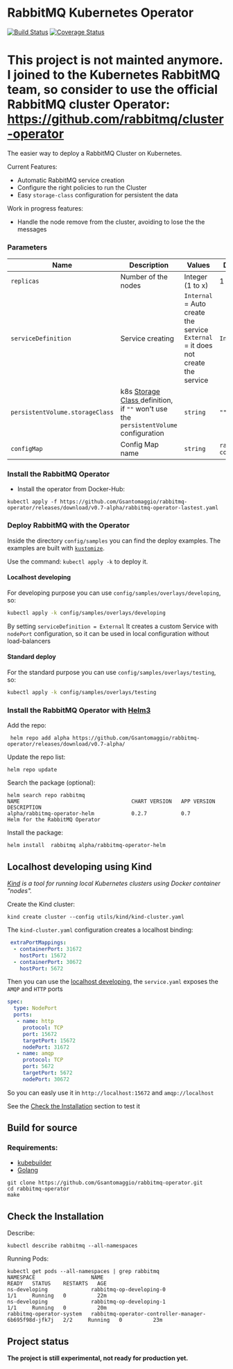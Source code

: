 # RabbitMQ Kubernetes Operator

[![Build Status](https://travis-ci.org/Gsantomaggio/rabbitmq-operator.svg?branch=master)](https://travis-ci.org/Gsantomaggio/rabbitmq-operator) [![Coverage Status](https://coveralls.io/repos/github/Gsantomaggio/rabbitmq-operator/badge.png?branch=master)](https://coveralls.io/github/Gsantomaggio/rabbitmq-operator?branch=master)

This project is not mainted anymore. I joined to the Kubernetes RabbitMQ team, so consider to use the official RabbitMQ cluster Operator:
https://github.com/rabbitmq/cluster-operator
=

The easier way to deploy a RabbitMQ Cluster on Kubernetes.

Current Features:
 * Automatic RabbitMQ service creation 
 * Configure the right policies to  run the Cluster
 * Easy `storage-class` configuration for persistent the data

Work in progress features:
* Handle the node remove from the cluster, avoiding to lose the the messages

### Parameters

|  Name | Description | Values | Default 
| ------------ | ------------ | ------------ | ------------ |
|   `replicas`| Number of the nodes  |  Integer (1 to x)  | 1
|  `serviceDefinition` | Service creating   | `Internal` = Auto create the service `External` = it  does not create the service | `Internal`
|`persistentVolume.storageClass` | k8s [Storage Class ](https://kubernetes.io/docs/concepts/storage/storage-classes/ "Storage Class ")definition,  if `""` won't use the `persistentVolume` configuration | `string` | `""` |
|`configMap`| Config Map name |`string` |`rabbitmq-config` 

### Install the RabbitMQ Operator 

* Install the operator from Docker-Hub:
```
kubectl apply -f https://github.com/Gsantomaggio/rabbitmq-operator/releases/download/v0.7-alpha/rabbitmq-operator-lastest.yaml
```


### Deploy RabbitMQ with the Operator

Inside the directory `config/samples` you can find the deploy examples.
The examples are built with [`kustomize`](https://github.com/kubernetes-sigs/kustomize).

Use the command: `kubectl apply -k`  to deploy it.

#### Localhost developing

For developing purpose you can use `config/samples/overlays/developing`, so:

```bash
kubectl apply -k config/samples/overlays/developing
```
By setting `serviceDefinition = External` It creates a custom Service with `nodePort` configuration, so it can be used in local configuration without load-balancers


#### Standard deploy

For the standard purpose you can use `config/samples/overlays/testing`, so:

```bash
kubectl apply -k config/samples/overlays/testing
```

### Install the RabbitMQ Operator with [Helm3](https://helm.sh/)

Add the repo:
```
 helm repo add alpha https://github.com/Gsantomaggio/rabbitmq-operator/releases/download/v0.7-alpha/
```

Update the repo list:
```
helm repo update
```

Search the package (optional):
```
helm search repo rabbitmq
NAME                                    CHART VERSION   APP VERSION     DESCRIPTION
alpha/rabbitmq-operator-helm            0.2.7           0.7             Helm for the RabbitMQ Operator
```

Install the package:
```
helm install  rabbitmq alpha/rabbitmq-operator-helm
```


## Localhost developing using Kind

_[Kind](https://github.com/kubernetes-sigs/kind) is a tool for running local Kubernetes clusters using Docker container "nodes"._

Create the Kind cluster:
```
kind create cluster --config utils/kind/kind-cluster.yaml
```

The `kind-cluster.yaml` configuration creates a localhost binding:
```yaml
 extraPortMappings:
  - containerPort: 31672
    hostPort: 15672
  - containerPort: 30672
    hostPort: 5672
```

Then you can use the [localhost developing](https://github.com/Gsantomaggio/rabbitmq-operator/blob/master/README.md#localhost-developing), the `service.yaml` exposes the `AMQP` and `HTTP` ports

```yaml
spec:
  type: NodePort
  ports:
   - name: http
     protocol: TCP
     port: 15672
     targetPort: 15672
     nodePort: 31672
   - name: amqp
     protocol: TCP
     port: 5672
     targetPort: 5672
     nodePort: 30672
```

So you can easly use it in `http://localhost:15672` and `amqp://localhost`


See the [Check the Installation](#check-the-installation) section to test it

## Build for source
### Requirements:
 - [kubebuilder]( https://book.kubebuilder.io/quick-start.html#installation)
 - [Golang](https://golang.org/)

```
git clone https://github.com/Gsantomaggio/rabbitmq-operator.git
cd rabbitmq-operator
make
```



## Check the Installation

Describe:
```
kubectl describe rabbitmq --all-namespaces
```

Running Pods:
```
kubectl get pods --all-namespaces | grep rabbitmq
NAMESPACE                  NAME                                                   READY   STATUS    RESTARTS   AGE
ns-developing              rabbitmq-op-developing-0                               1/1     Running   0          22m
ns-developing              rabbitmq-op-developing-1                               1/1     Running   0          20m
rabbitmq-operator-system   rabbitmq-operator-controller-manager-6b695f98d-jfk7j   2/2     Running   0          23m
```


## Project status

**The project is still experimental, not ready for production yet.**
